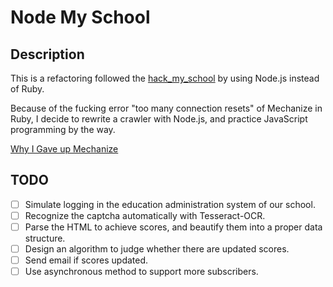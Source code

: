 # Node My School

## Description
This is a refactoring followed the [hack_my_school](http://github.com/JasonSi/hack_my_school) by using Node.js instead of Ruby.

Because of the fucking error "too many connection resets" of Mechanize in Ruby, I decide to rewrite a crawler with Node.js, and practice JavaScript programming by the way.

[Why I Gave up Mechanize](http://www.jasonsi.com/2016/08/04/19/)

## TODO

- [ ] Simulate logging in the education administration system of our school.
- [ ] Recognize the captcha automatically with Tesseract-OCR.
- [ ] Parse the HTML to achieve scores, and beautify them into a proper data structure.
- [ ] Design an algorithm to judge whether there are updated scores.
- [ ] Send email if scores updated.
- [ ] Use asynchronous method to support more subscribers.
